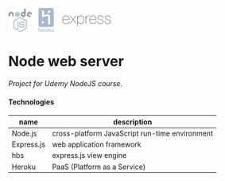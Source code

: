 ![Node.js ](https://github.com/ermondel/tsttmp/blob/master/files/icons48b/Nodejs48v2.png)
![Heroku](https://github.com/ermondel/tsttmp/blob/master/files/icons48b/Heroku48b.png)
![Express.js](https://github.com/ermondel/tsttmp/blob/master/files/icons48b/Express48b.png)  

# Node web server
*Project for Udemy NodeJS course.*  

#### Technologies
| name | description |
| --- | --- |
| Node.js | cross-platform JavaScript run-time environment |
| Express.js | web application framework |
| hbs | express.js view engine |
| Heroku | PaaS (Platform as a Service) |
